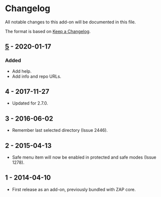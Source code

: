 # Changelog
All notable changes to this add-on will be documented in this file.

The format is based on [Keep a Changelog](https://keepachangelog.com/en/1.0.0/).

## [5] - 2020-01-17
### Added
- Add help.
- Add info and repo URLs.

## 4 - 2017-11-27

- Updated for 2.7.0.

## 3 - 2016-06-02

- Remember last selected directory (Issue 2446).

## 2 - 2015-04-13

- Safe menu item will now be enabled in protected and safe modes (Issue 1278).

## 1 - 2014-04-10

- First release as an add-on, previously bundled with ZAP core.

[5]: https://github.com/zaproxy/zap-extensions/releases/saverawmessage-v5
